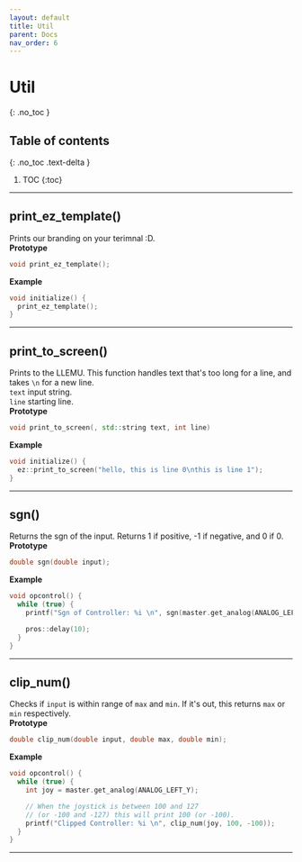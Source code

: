 ```yaml
---
layout: default
title: Util
parent: Docs
nav_order: 6
---
```



# **Util**
{: .no_toc }

## Table of contents
{: .no_toc .text-delta }

1. TOC
{:toc}


---


## print_ez_template() 
Prints our branding on your terimnal :D.   
**Prototype**
```cpp
void print_ez_template();
```

**Example**
```cpp
void initialize() {
  print_ez_template();
}
```


---


## print_to_screen() 
Prints to the LLEMU.  This function handles text that's too long for a line, and takes `\n` for a new line.   
`text` input string.  
`line` starting line.  
**Prototype**
```cpp
void print_to_screen(, std::string text, int line)
```

**Example**
```cpp
void initialize() {
  ez::print_to_screen("hello, this is line 0\nthis is line 1");
}
```


---


## sgn() 
Returns the sgn of the input.  Returns 1 if positive, -1 if negative, and 0 if 0.    
**Prototype**
```cpp
double sgn(double input);
```

**Example**
```cpp
void opcontrol() {
  while (true) {
    printf("Sgn of Controller: %i \n", sgn(master.get_analog(ANALOG_LEFT_Y)));

    pros::delay(10);
  }
}
```


---


## clip_num() 
Checks if `input` is within range of `max` and `min`.  If it's out, this returns `max` or `min` respectively.    
**Prototype**
```cpp
double clip_num(double input, double max, double min);
```

**Example**
```cpp
void opcontrol() {
  while (true) {
    int joy = master.get_analog(ANALOG_LEFT_Y);

    // When the joystick is between 100 and 127
    // (or -100 and -127) this will print 100 (or -100).
    printf("Clipped Controller: %i \n", clip_num(joy, 100, -100)); 
  }
}
```


---
